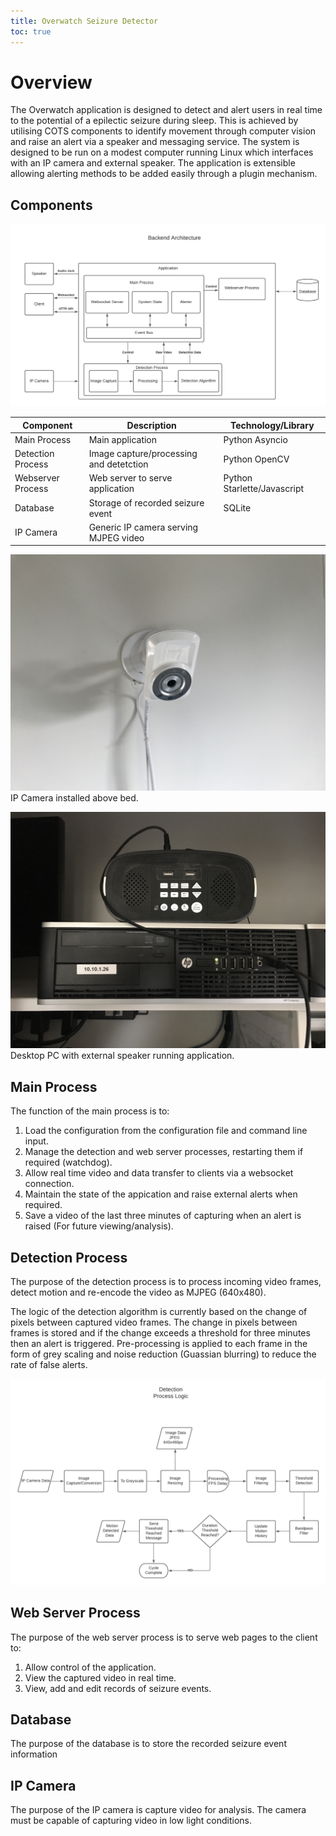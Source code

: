 ```yaml
---
title: Overwatch Seizure Detector
toc: true
---
```



# Overview

The Overwatch application is designed to detect and alert users in real time to the potential of a epilectic seizure during sleep. This is achieved by utilising COTS components to identify movement through computer vision and raise an alert via a speaker and messaging service.
The system is designed to be run on a modest computer running Linux which interfaces with an IP camera and external speaker.
The application is extensible allowing alerting methods to be added easily through a plugin mechanism.


## Components

![Architecture](./images/backend_architecture.png)

| Component         | Description                             | Technology/Library          |
| ----------------- | --------------------------------------- | ----------------------------|
| Main Process      | Main application                        | Python Asyncio              |
| Detection Process | Image capture/processing and detetction | Python OpenCV               |
| Webserver Process | Web server to serve application         | Python Starlette/Javascript |
| Database          | Storage of recorded seizure event       | SQLite                      |
| IP Camera         | Generic IP camera serving MJPEG video   |                             |



![IP camera](./images/camera.jpeg)
IP Camera installed above bed.

![PC and external speaker](./images/pc.jpeg)
Desktop PC with external speaker running application.



## Main Process

The function of the main process is to:
1. Load the configuration from the configuration file and command line input.
2. Manage the detection and web server processes, restarting them if required (watchdog).
3. Allow real time video and data transfer to clients via a websocket connection.
4. Maintain the state of the appication and raise external alerts when required. 
5. Save a video of the last three minutes of capturing when an alert is raised (For future viewing/analysis).

## Detection Process

The purpose of the detection process is to process incoming video frames, detect motion and re-encode the video as MJPEG (640x480).

The logic of the detection algorithm is currently based on the change of pixels between captured video frames. The change in pixels between frames is stored and if the change exceeds a threshold for three minutes then an alert is triggered. Pre-processing is applied to each frame in the form of grey scaling and noise reduction (Guassian blurring) to reduce the rate of false alerts.

![Detection](./images/detection_process_logic.png)

## Web Server Process

The purpose of the web server process is to serve web pages to the client to:
1. Allow control of the application.
2. View the captured video in real time.
3. View, add and edit records of seizure events.


## Database

The purpose of the database is to store the recorded seizure event information

## IP Camera

The purpose of the IP camera is capture video for analysis. The camera must be capable of capturing video in low light conditions.
